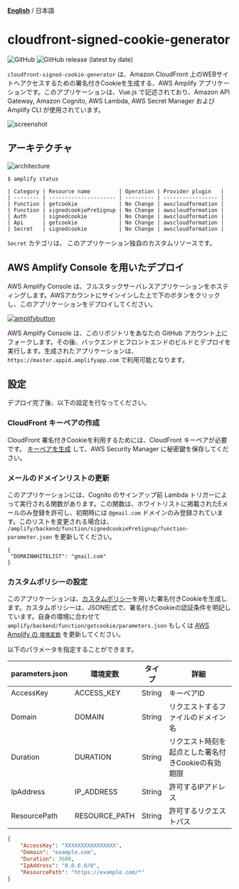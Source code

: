 [**English**](README.md) / 日本語

# cloudfront-signed-cookie-generator
![GitHub](https://img.shields.io/github/license/eijikominami/cloudfront-signed-cookie-generator)
![GitHub release (latest by date)](https://img.shields.io/github/v/release/eijikominami/cloudfront-signed-cookie-generator) 

``cloudfront-signed-cookie-generator`` は、Amazon CloudFront 上のWEBサイトへアクセスするための署名付きCookieを生成する、AWS Amplify アプリケーションです。このアプリケーションは、Vue.js で記述されており、Amazon API Gateway, Amazon Cognito, AWS Lambda, AWS Secret Manager および Amplify CLI が使用されています。

![screenshot](public/screenshot.gif)

## アーキテクチャ

![architecture](public/architecture.png)

```
$ amplify status

| Category | Resource name         | Operation | Provider plugin   |
| -------- | --------------------- | --------- | ----------------- |
| Function | getcookie             | No Change | awscloudformation |
| Function | signedcookiePreSignup | No Change | awscloudformation |
| Auth     | signedcookie          | No Change | awscloudformation |
| Api      | getcookie             | No Change | awscloudformation |
| Secret   | signedcookie          | No Change | awscloudformation |
```

``Secret`` カテゴリは、 このアプリケーション独自のカスタムリソースです。

## AWS Amplify Console を用いたデプロイ

AWS Amplify Console は、フルスタックサーバレスアプリケーションをホスティングします。AWSアカウントにサインインした上で下のボタンをクリックし、このアプリケーションをデプロイしてください。

[![amplifybutton](https://oneclick.amplifyapp.com/button.svg)](https://ap-northeast-1.console.aws.amazon.com/amplify/home?region=ap-northeast-1#/deploy?repo=https://github.com/eijikominami/cloudfront-signed-cookie-generator)

AWS Amplify Console は、このリポジトリをあなたの GitHub アカウント上にフォークします。その後、バックエンドとフロントエンドのビルドとデプロイを実行します。生成されたアプリケーションは、 ``https://master.appid.amplifyapp.com`` で利用可能となります。

## 設定

デプロイ完了後、以下の設定を行なってください。

### CloudFront キーペアの作成

CloudFront 署名付きCookieを利用するためには、CloudFront キーペアが必要です。 [キーペアを生成](https://docs.aws.amazon.com/AmazonCloudFront/latest/DeveloperGuide/private-content-trusted-signers.html#private-content-creating-cloudfront-key-pairs) して、AWS Security Manager に秘密鍵を保存してください。

### メールのドメインリストの更新

このアプリケーションには、Cognito のサインアップ前 Lambda トリガーによって実行される関数があります。この関数は、ホワイトリストに掲載されたEメールのみ登録を許可し、初期時には ``@gmail.com`` ドメインのみ登録されています。このリストを変更される場合は、 ``/amplify/backend/function/signedcookiePreSignup/function-parameter.json`` を更新してください。

```
{
 "DOMAINWHITELIST": "gmail.com"
}
```

### カスタムポリシーの設定

このアプリケーションは、[カスタムポリシー](https://docs.aws.amazon.com/ja_jp/AmazonCloudFront/latest/DeveloperGuide/private-content-setting-signed-cookie-custom-policy.html)を用いた署名付きCookieを生成します。カスタムポリシーは、JSON形式で、署名付きCookieの認証条件を明記しています。自身の環境に合わせて ``amplify/backend/function/getcookie/parameters.json`` もしくは [AWS Amplify の ``環境変数``](https://docs.aws.amazon.com/ja_jp/amplify/latest/userguide/environment-variables.html) を更新してください。

以下のパラメータを指定することができます。

| parameters.json | 環境変数 | タイプ | 詳細 |
| --- | --- | --- | --- |
| AccessKey | ACCESS_KEY | String | キーペアID |
| Domain | DOMAIN | String | リクエストするファイルのドメイン名 |
| Duration | DURATION | String | リクエスト時刻を起点とした署名付きCookieの有効期限 |
| IpAddress | IP_ADDRESS | String | 許可するIPアドレス  |
| ResourcePath | RESOURCE_PATH | String | 許可するリクエストパス |

```json:amplify/backend/function/getcookie/parameters.json
{
    "AccessKey": "XXXXXXXXXXXXXXXX",
    "Domain": "example.com",
    "Duration": 3600,
    "IpAddress": "0.0.0.0/0",
    "ResourcePath": "https://example.com/*"
}
```